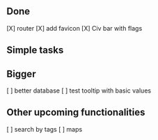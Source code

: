 ## Done
[X] router
[X] add favicon
[X] Civ bar with flags

## Simple tasks

## Bigger
[ ] better database
[ ] test tooltip with basic values

## Other upcoming functionalities
[ ] search by tags
[ ] maps
